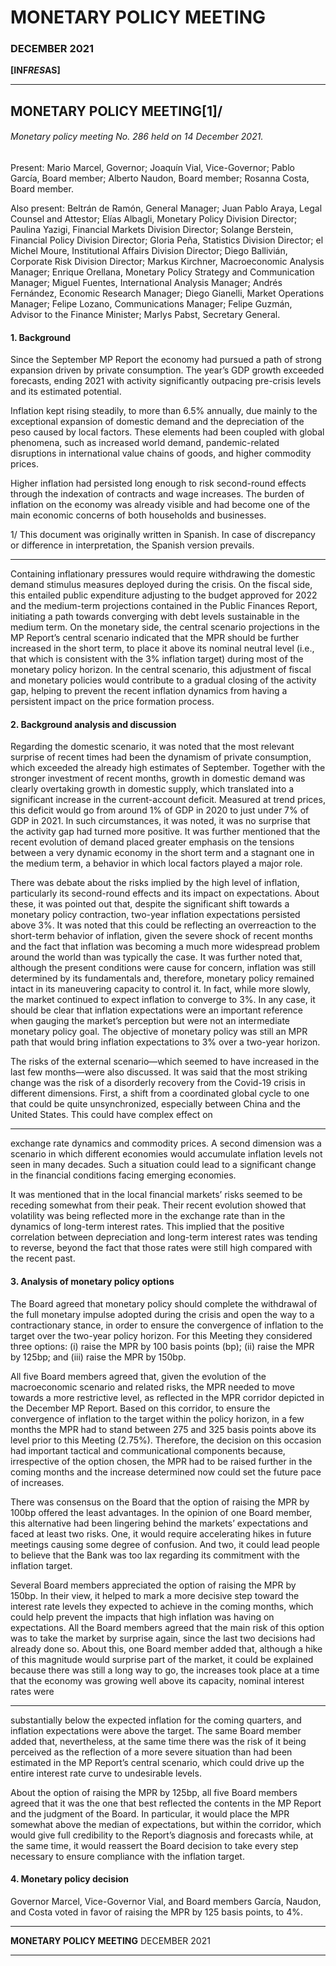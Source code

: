 # MONETARY POLICY MEETING

### DECEMBER 2021

**[INF*RES*AS]**


-----

## MONETARY POLICY MEETING[1]/

###### Monetary policy meeting No. 286 held on 14 December 2021.

Present: Mario Marcel, Governor; Joaquín Vial, Vice-Governor; Pablo García, Board member; Alberto
Naudon, Board member; Rosanna Costa, Board member.

Also present: Beltrán de Ramón, General Manager; Juan Pablo Araya, Legal Counsel and Attestor; Elías Albagli,
Monetary Policy Division Director; Paulina Yazigi, Financial Markets Division Director; Solange Berstein,
Financial Policy Division Director; Gloria Peña, Statistics Division Director; el Michel Moure, Institutional
Affairs Division Director; Diego Ballivián, Corporate Risk Division Director; Markus Kirchner, Macroeconomic
Analysis Manager; Enrique Orellana, Monetary Policy Strategy and Communication Manager; Miguel
Fuentes, International Analysis Manager; Andrés Fernández, Economic Research Manager; Diego Gianelli,
Market Operations Manager; Felipe Lozano, Communications Manager; Felipe Guzmán, Advisor to the
Finance Minister; Marlys Pabst, Secretary General.

#### 1. Background

Since the September MP Report the economy had pursued a path of strong expansion driven by private
consumption. The year’s GDP growth exceeded forecasts, ending 2021 with activity significantly outpacing
pre-crisis levels and its estimated potential.

Inflation kept rising steadily, to more than 6.5% annually, due mainly to the exceptional expansion of
domestic demand and the depreciation of the peso caused by local factors. These elements had been coupled
with global phenomena, such as increased world demand, pandemic-related disruptions in international
value chains of goods, and higher commodity prices.

Higher inflation had persisted long enough to risk second-round effects through the indexation of contracts
and wage increases. The burden of inflation on the economy was already visible and had become one of
the main economic concerns of both households and businesses.

1/ This document was originally written in Spanish. In case of discrepancy or difference in interpretation, the Spanish version prevails.


-----

Containing inflationary pressures would require withdrawing the domestic demand stimulus measures
deployed during the crisis. On the fiscal side, this entailed public expenditure adjusting to the budget
approved for 2022 and the medium-term projections contained in the Public Finances Report, initiating
a path towards converging with debt levels sustainable in the medium term. On the monetary side, the
central scenario projections in the MP Report’s central scenario indicated that the MPR should be further
increased in the short term, to place it above its nominal neutral level (i.e., that which is consistent with the
3% inflation target) during most of the monetary policy horizon. In the central scenario, this adjustment of
fiscal and monetary policies would contribute to a gradual closing of the activity gap, helping to prevent the
recent inflation dynamics from having a persistent impact on the price formation process.

#### 2. Background analysis and discussion

Regarding the domestic scenario, it was noted that the most relevant surprise of recent times had been
the dynamism of private consumption, which exceeded the already high estimates of September. Together
with the stronger investment of recent months, growth in domestic demand was clearly overtaking growth
in domestic supply, which translated into a significant increase in the current-account deficit. Measured at
trend prices, this deficit would go from around 1% of GDP in 2020 to just under 7% of GDP in 2021. In
such circumstances, it was noted, it was no surprise that the activity gap had turned more positive. It was
further mentioned that the recent evolution of demand placed greater emphasis on the tensions between a
very dynamic economy in the short term and a stagnant one in the medium term, a behavior in which local
factors played a major role.

There was debate about the risks implied by the high level of inflation, particularly its second-round effects
and its impact on expectations. About these, it was pointed out that, despite the significant shift towards a
monetary policy contraction, two-year inflation expectations persisted above 3%. It was noted that this could
be reflecting an overreaction to the short-term behavior of inflation, given the severe shock of recent months
and the fact that inflation was becoming a much more widespread problem around the world than was
typically the case. It was further noted that, although the present conditions were cause for concern, inflation
was still determined by its fundamentals and, therefore, monetary policy remained intact in its maneuvering
capacity to control it. In fact, while more slowly, the market continued to expect inflation to converge to
3%. In any case, it should be clear that inflation expectations were an important reference when gauging
the market’s perception but were not an intermediate monetary policy goal. The objective of monetary policy
was still an MPR path that would bring inflation expectations to 3% over a two-year horizon.

The risks of the external scenario—which seemed to have increased in the last few months—were also
discussed. It was said that the most striking change was the risk of a disorderly recovery from the Covid-19
crisis in different dimensions. First, a shift from a coordinated global cycle to one that could be quite
unsynchronized, especially between China and the United States. This could have complex effect on


-----

exchange rate dynamics and commodity prices. A second dimension was a scenario in which different
economies would accumulate inflation levels not seen in many decades. Such a situation could lead to a
significant change in the financial conditions facing emerging economies.

It was mentioned that in the local financial markets’ risks seemed to be receding somewhat from their peak.
Their recent evolution showed that volatility was being reflected more in the exchange rate than in the
dynamics of long-term interest rates. This implied that the positive correlation between depreciation and
long-term interest rates was tending to reverse, beyond the fact that those rates were still high compared
with the recent past.

#### 3. Analysis of monetary policy options

The Board agreed that monetary policy should complete the withdrawal of the full monetary impulse
adopted during the crisis and open the way to a contractionary stance, in order to ensure the convergence
of inflation to the target over the two-year policy horizon. For this Meeting they considered three options:
(i) raise the MPR by 100 basis points (bp); (ii) raise the MPR by 125bp; and (iii) raise the MPR by 150bp.

All five Board members agreed that, given the evolution of the macroeconomic scenario and related risks,
the MPR needed to move towards a more restrictive level, as reflected in the MPR corridor depicted in the
December MP Report. Based on this corridor, to ensure the convergence of inflation to the target within
the policy horizon, in a few months the MPR had to stand between 275 and 325 basis points above its
level prior to this Meeting (2.75%). Therefore, the decision on this occasion had important tactical and
communicational components because, irrespective of the option chosen, the MPR had to be raised further
in the coming months and the increase determined now could set the future pace of increases.

There was consensus on the Board that the option of raising the MPR by 100bp offered the least advantages.
In the opinion of one Board member, this alternative had been lingering behind the markets’ expectations
and faced at least two risks. One, it would require accelerating hikes in future meetings causing some
degree of confusion. And two, it could lead people to believe that the Bank was too lax regarding its
commitment with the inflation target.

Several Board members appreciated the option of raising the MPR by 150bp. In their view, it helped to mark
a more decisive step toward the interest rate levels they expected to achieve in the coming months, which
could help prevent the impacts that high inflation was having on expectations. All the Board members
agreed that the main risk of this option was to take the market by surprise again, since the last two decisions
had already done so. About this, one Board member added that, although a hike of this magnitude would
surprise part of the market, it could be explained because there was still a long way to go, the increases
took place at a time that the economy was growing well above its capacity, nominal interest rates were


-----

substantially below the expected inflation for the coming quarters, and inflation expectations were above
the target. The same Board member added that, nevertheless, at the same time there was the risk of it
being perceived as the reflection of a more severe situation than had been estimated in the MP Report’s
central scenario, which could drive up the entire interest rate curve to undesirable levels.

About the option of raising the MPR by 125bp, all five Board members agreed that it was the one that best
reflected the contents in the MP Report and the judgment of the Board. In particular, it would place the
MPR somewhat above the median of expectations, but within the corridor, which would give full credibility
to the Report’s diagnosis and forecasts while, at the same time, it would reassert the Board decision to take
every step necessary to ensure compliance with the inflation target.

#### 4. Monetary policy decision

Governor Marcel, Vice-Governor Vial, and Board members García, Naudon, and Costa voted in favor of
raising the MPR by 125 basis points, to 4%.


-----

**MONETARY POLICY MEETING**
DECEMBER 2021


-----

